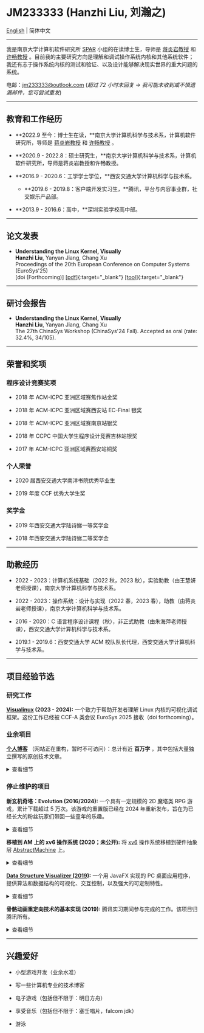 # JM233333 (Hanzhi Liu, 刘瀚之)

[English](index.md) | 简体中文

---

我是南京大学计算机软件研究所 [SPAR](http://ics.nju.edu.cn/spar/) 小组的在读博士生，导师是 [蒋炎岩教授](https://ics.nju.edu.cn/~jyy/) 和 [许畅教授](https://cs.nju.edu.cn/changxu/) 。目前我的主要研究方向是理解和调试操作系统内核和其他系统软件；我还有志于操作系统内核的测试和验证、以及设计能够解决现实世界的重大问题的系统。

电邮：jm233333@outlook.com (*超过 72 小时未回复 → 我可能未收到或不慎遗漏邮件，您可尝试重发*)

---

## 教育和工作经历

- **2022.9 至今：博士生在读，**南京大学计算机科学与技术系，计算机软件研究所，导师是 [蒋炎岩教授](https://ics.nju.edu.cn/~jyy/) 和 [许畅教授](https://cs.nju.edu.cn/changxu/) 。

- **2020.9 - 2022.8：硕士研究生，**南京大学计算机科学与技术系，计算机软件研究所，导师是蒋炎岩教授和许畅教授。

- **2016.9 - 2020.6：工学学士学位，**西安交通大学计算机科学与技术系。

  - **2019.6 - 2019.8：客户端开发实习生，**腾讯，平台与内容事业群，社交娱乐产品部。

- **2013.9 - 2016.6：高中，**深圳实验学校高中部。

---

## 论文发表

- **Understanding the Linux Kernel, Visually** <br/>
**Hanzhi Liu**, Yanyan Jiang, Chang Xu <br/>
Proceedings of the 20th European Conference on Computer Systems (EuroSys'25) <br/>
[doi (Forthcoming)]
[[pdf]](assets/papers/visualinux-eurosys25.pdf){:target="_blank"}
[[tool]](https://icsnju.github.io/visualinux/){:target="_blank"}

<!-- <ul class="publications">
<li>
<b>Understanding the Linux Kernel, Visually</b><br/>
<b>Hanzhi Liu</b>, Yanyan Jiang, Chang Xu <br/>
Proceedings of the 20th European Conference on Computer Systems (EuroSys 2025) <br/>
[doi (Forthcoming)]
<a href="assets/papers/visualinux-eurosys25.pdf" target="_blank">[pdf]</a>
<a href="https://icsnju.github.io/visualinux/" target="_blank">[tool]</a>
</li>
</ul> -->

---

## 研讨会报告

- **Understanding the Linux Kernel, Visually** <br/>
**Hanzhi Liu**, Yanyan Jiang, Chang Xu <br/>
The 27th ChinaSys Workshop (ChinaSys'24 Fall). Accepted as oral (rate: 32.4%, 34/105). <br/>

---

## 荣誉和奖项

### 程序设计竞赛奖项

- 2018 年 ACM-ICPC 亚洲区域赛焦作站金奖

- 2018 年 ACM-ICPC 亚洲区域赛西安站 EC-Final 银奖

- 2018 年 ACM-ICPC 亚洲区域赛南京站银奖

- 2018 年 CCPC 中国大学生程序设计竞赛吉林站银奖

- 2017 年 ACM-ICPC 亚洲区域赛西安站铜奖

### 个人荣誉

- 2020 届西安交通大学南洋书院优秀毕业生

- 2019 年度 CCF 优秀大学生奖

### 奖学金

- 2019 年西安交通大学陆诗娣一等奖学金

- 2018 年西安交通大学陆诗娣二等奖学金

---

## 助教经历

- 2022 - 2023：计算机系统基础（2022 秋，2023 秋），实验助教（由王慧妍老师授课），南京大学计算机科学与技术系。

- 2022 - 2023：操作系统：设计与实现（2022 春，2023 春），助教（由蒋炎岩老师授课），南京大学计算机科学与技术系。

- 2016 - 2020：C 语言程序设计课程（秋），非正式助教（由朱海萍老师授课），西安交通大学计算机科学与技术系。

- 2019.1 - 2019.6：西安交通大学 ACM 校队队长代理，西安交通大学计算机科学与技术系。

---

## 项目经验节选

### 研究工作

**[Visualinux](https://icsnju.github.io/visualinux/) (2023 - 2024):** 一个致力于帮助开发者理解 Linux 内核的可视化调试框架。这份工作已经被 CCF-A 类会议 EuroSys 2025 接收（doi forthcoming）。

### 业余项目

**[个人博客](https://blog.jm233333.com)** （网站正在重构，暂时不可访问）：总计有近 **百万字** ，其中包括大量独立撰写的原创技术文章。

<p><details><summary>查看细节</summary><ul>

<li> 计算机基础知识的教程，包括编程语言基础 (C/ C++)，算法和数据结构，图论，等等。 </li>

<li> 程序设计题目的详细题解，包括 LeetCode 和一些 ICPC 的题目。 </li>

<li> 其它计算机技术知识分享的文章。 </li>

</ul></details></p>

### 停止维护的项目

**新玄机奇塔：Evolution (2016/2024):** 一个具有一定规模的 2D 魔塔类 RPG 游戏，累计下载超过 5 万次。该游戏的重置版已经在 2024 年重新发布，旨在为已经长大的粉丝玩家们带回一些童年的乐趣。

<p><details><summary>查看细节</summary><ul>

<li> 此游戏远远称不上优秀，但它毕竟只是我在高中的业余时间制作的。 </li>

<li> 基于 RGSS 构建：这是一个已经被时代抛弃的游戏引擎。 </li>

<li> 游戏内容丰富且经过精心设计，但美术和剧情水平很 naiive（受当时业余水平和年龄限制）。 </li>

<li> 游戏的美术风格可能过于古老，但游戏关卡对于全年龄的玩家来说都是有挑战性的，需要数十个小时才能通关。 </li>

<li> 此游戏已经停止维护，但最终版本的成品仍然可下载。 </li>

</ul></details></p>

**移植到 AM 上的 xv6 操作系统 (2020；未公开):** 将 [xv6](https://github.com/mit-pdos/xv6-public) 操作系统移植到硬件抽象层 [AbstractMachine](https://github.com/NJU-ProjectN/abstract-machine) 上。

<p><details><summary>查看细节</summary><ul>

<li> 此项目在 [蒋炎岩教授](https://ics.nju.edu.cn/~jyy/) 的指导下推进。 </li>

<li> 基于 [AbstractMachine](https://github.com/NJU-ProjectN/abstract-machine) 实现：这是一个最小化的、模块化的、独立于机器环境的硬件抽象层。 </li>

</ul></details></p>

**[Data Structure Visualizer (2019)](https://github.com/JM233333/data-structure-visualizer):** 一个用 JavaFX 实现的 PC 桌面应用程序，提供算法和数据结构的可视化、交互控制，以及强大的可定制特性。

<p><details><summary>查看细节</summary><ul>

<li> 最初被设计作为课堂教学的辅助工具，学生和教师都可以利用此工具并从中受益。 </li>

<li> 提供图形化显示、单步动画演示和与之同步的代码跟踪。 </li>

<li> 为用户自定义扩展提供了方便的支持。程序员仅仅需要对 Java 语法有基本的了解，并且遵守一些预设的规则，即可进行定制。 </li>

<li> 支持对可视化的数据结构进行批处理操作。 </li>

</ul></details></p>

**骨骼动画重定向技术的基本实现 (2019):** 腾讯实习期间参与完成的工作。该项目归腾讯所有。

<p><details><summary>查看细节</summary><ul>

<li> 该技术基于开源 3D 引擎 [three.js](https://github.com/mrdoob/three.js/) 实现。 </li>

<li> 运用计算机图形学、3D 数学、骨骼动画等方面的基础知识。 </li>

<li> 该技术的基本原理并不困难，但实用的实现面临诸多挑战。该技术在社区内已有成熟的商业实现，但并不适用于小组内的工程，所以需要重新实现。 </li>

<li> 其意义包括但不限于：减少美术的工作量、便于更新和维护动画数据、节约上层应用的空间资源，等等。 </li>

<li> 此项目已经移交给腾讯。 </li>

</ul></details></p>

---

## 兴趣爱好

- 小型游戏开发（业余水准）

- 写一些计算机专业的技术博客

- 电子游戏（包括但不限于：明日方舟）

- 享受音乐（包括但不限于：塞壬唱片，falcom jdk）

- 游泳
